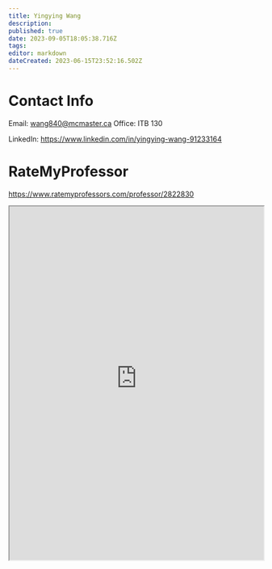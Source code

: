 ```yaml
---
title: Yingying Wang
description: 
published: true
date: 2023-09-05T18:05:38.716Z
tags: 
editor: markdown
dateCreated: 2023-06-15T23:52:16.502Z
---
```


# Contact Info
Email: wang840@mcmaster.ca
Office: ITB 130

LinkedIn: https://www.linkedin.com/in/yingying-wang-91233164

# RateMyProfessor
https://www.ratemyprofessors.com/professor/2822830
<iframe src="https://www.ratemyprofessors.com/professor/2822830" title="RateMyProfessors" width=100% height=700px />